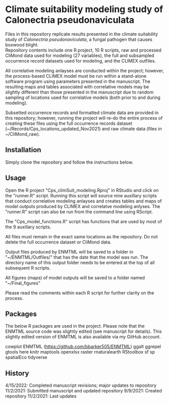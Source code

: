 # Climate suitability modeling study of Calonectria pseudonaviculata

Files in this repository replicate results presented in the climate suitability 
study of *Calonectria pseudonaviculata*, a fungal pathogen that causes boxwood blight.  
Repository contents include one R project, 10 R scripts, raw and
processed CliMond data used for modeling (27 variables), the full and 
subsampled occurrence record datasets used for modeling, and the CLIMEX 
outfiles. 

All correlative modeling anlayses are conducted within the 
project; however, the process-based CLIMEX model must be run within a 
stand-alone software program using parameters presented in the manuscript. 
The resulting maps and tables associated with correlative models may be slightly 
different than those presented in the manuscript due to random sampling of 
locations used for correlative models (both prior to and during modeling).

Subsetted occurrence records and formatted climate data are provided in this
repository; however, running the project will re-do the entire process
of creating these files using the full occurrence records dataset
(~/Records/Cps_locations_updated_Nov2021) and raw climate data (files in 
~/CliMond_raw). 

## Installation

Simply clone the repository and follow the instructions below.

## Usage

Open the R project "Cps_climSuit_modeling.Rproj" in RStudio and click on the 
"runner.R" script. Running this script will source nine auxillary scripts
that conduct correlative modeling anlayses and creates tables and maps of
model outputs produced by CLIMEX and correlatve modeling anlyses. 
The "runner.R" script can also be run from the command line using RScript.

The "Cps_model_functions.R" script has functions that are used by most 
of the 9 auxillary scripts. 

All files must remain in the exact same locations as the repository.
Do not delete the full occurrence dataset or CliMond data.

Output files produced by ENMTML will be saved to a folder in "~/ENMTML/Outfiles/" 
that has the date that the model was run. The directory name of this output folder needs to be entered at the top of all subsequent R scripts.

All figures (maps) of model outputs will be saved to a folder named "~/Final_figures"

Please read the comments within each R script for further clarity on the process.

## Packages
The below R packages are used in the project. Please note that the ENMTML
source code was slightly edited (see manuscript for details). This slightly edited version of 
ENMTML is also available via my GitHub account.

cowplot
ENMTML (https://github.com/bbarker505/ENMTML)
ggalt
ggrepel
gtools
here
knitr
maptools
openxlsx
raster
rnaturalearth
RStoolbox
sf
sp
spatialEco
tidyverse

## History
4/15/2022: Completed manuscript revisions; major updates to repository
11/2/2021: Submitted manuscript and updated repository
9/9/2021: Created repository
11/2/2021: Last updates
